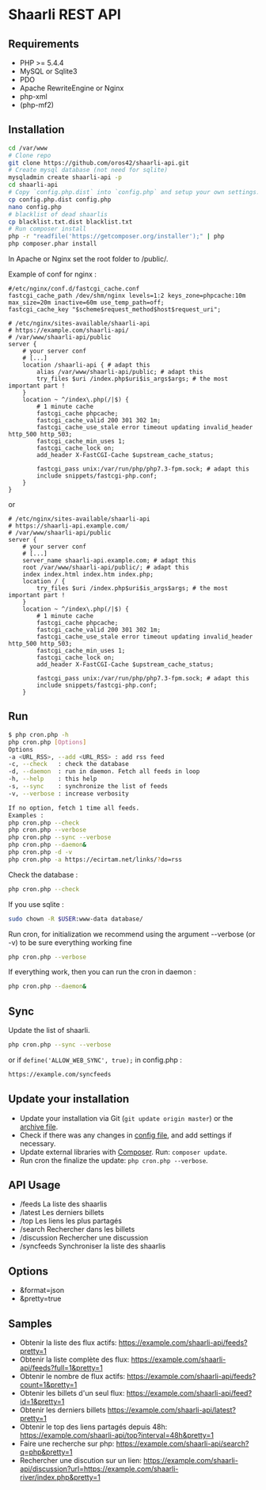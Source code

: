# Shaarli REST API

## Requirements
* PHP >= 5.4.4
* MySQL or Sqlite3
* PDO
* Apache RewriteEngine or Nginx
* php-xml
* (php-mf2)

## Installation
```bash
cd /var/www
# Clone repo
git clone https://github.com/oros42/shaarli-api.git
# Create mysql database (not need for sqlite)
mysqladmin create shaarli-api -p
cd shaarli-api
# Copy `config.php.dist` into `config.php` and setup your own settings.
cp config.php.dist config.php
nano config.php
# blacklist of dead shaarlis
cp blacklist.txt.dist blacklist.txt
# Run composer install
php -r "readfile('https://getcomposer.org/installer');" | php
php composer.phar install
```
In Apache or Nginx set the root folder to /public/.  
  
Example of conf for nginx :  
```
#/etc/nginx/conf.d/fastcgi_cache.conf
fastcgi_cache_path /dev/shm/nginx levels=1:2 keys_zone=phpcache:10m max_size=20m inactive=60m use_temp_path=off;
fastcgi_cache_key "$scheme$request_method$host$request_uri";
```
```
# /etc/nginx/sites-available/shaarli-api
# https://example.com/shaarli-api/
# /var/www/shaarli-api/public
server {
    # your server conf
    # [...] 
    location /shaarli-api { # adapt this
        alias /var/www/shaarli-api/public; # adapt this
        try_files $uri /index.php$uri$is_args$args; # the most important part !
    }
    location ~ ^/index\.php(/|$) {
        # 1 minute cache
        fastcgi_cache phpcache;
        fastcgi_cache_valid 200 301 302 1m;
        fastcgi_cache_use_stale error timeout updating invalid_header http_500 http_503;
        fastcgi_cache_min_uses 1;
        fastcgi_cache_lock on;
        add_header X-FastCGI-Cache $upstream_cache_status;

        fastcgi_pass unix:/var/run/php/php7.3-fpm.sock; # adapt this
        include snippets/fastcgi-php.conf;
    }
}
```
or  
```
# /etc/nginx/sites-available/shaarli-api
# https://shaarli-api.example.com/
# /var/www/shaarli-api/public
server {
    # your server conf
    # [...] 
    server_name shaarli-api.example.com; # adapt this
    root /var/www/shaarli-api/public/; # adapt this
    index index.html index.htm index.php;
    location / {
        try_files $uri /index.php$uri$is_args$args; # the most important part !
    }
    location ~ ^/index\.php(/|$) {
        # 1 minute cache
        fastcgi_cache phpcache;
        fastcgi_cache_valid 200 301 302 1m;
        fastcgi_cache_use_stale error timeout updating invalid_header http_500 http_503;
        fastcgi_cache_min_uses 1;
        fastcgi_cache_lock on;
        add_header X-FastCGI-Cache $upstream_cache_status;

        fastcgi_pass unix:/var/run/php/php7.3-fpm.sock; # adapt this
        include snippets/fastcgi-php.conf;
    }
```
  
## Run
```bash
$ php cron.php -h
php cron.php [Options]
Options
-a <URL_RSS>, --add <URL_RSS> : add rss feed
-c, --check   : check the database
-d, --daemon  : run in daemon. Fetch all feeds in loop
-h, --help    : this help
-s, --sync    : synchronize the list of feeds
-v, --verbose : increase verbosity

If no option, fetch 1 time all feeds.
Examples :
php cron.php --check
php cron.php --verbose
php cron.php --sync --verbose
php cron.php --daemon&
php cron.php -d -v
php cron.php -a https://ecirtam.net/links/?do=rss
```

Check the database :  
```bash
php cron.php --check
```

If you use sqlite :  
```bash
sudo chown -R $USER:www-data database/
```

Run cron, for initialization we recommend using the argument --verbose (or -v) to be sure everything working fine
```bash
php cron.php --verbose
```
If everything work, then you can run the cron in daemon :  
```bash
php cron.php --daemon&
```

## Sync

Update the list of shaarli.
```bash
php cron.php --sync --verbose
```
or if ```define('ALLOW_WEB_SYNC', true);``` in config.php :
```bash
https://example.com/syncfeeds
```

## Update your installation
* Update your installation via Git (`git update origin master`) or the [archive file](archive/master.zip).
* Check if there was any changes in [config file](blob/master/config.php.dist), and add settings if necessary.
* Update external libraries with [Composer](https://getcomposer.org/download/). Run: `composer update`.
* Run cron the finalize the update: `php cron.php --verbose`.

## API Usage
* /feeds La liste des shaarlis
* /latest Les derniers billets
* /top Les liens les plus partagés
* /search Rechercher dans les billets
* /discussion Rechercher une discussion
* /syncfeeds Synchroniser la liste des shaarlis

## Options
* &format=json
* &pretty=true

## Samples
* Obtenir la liste des flux actifs: https://example.com/shaarli-api/feeds?pretty=1
* Obtenir la liste complète des flux: https://example.com/shaarli-api/feeds?full=1&pretty=1
* Obtenir le nombre de flux actifs: https://example.com/shaarli-api/feeds?count=1&pretty=1
* Obtenir les billets d'un seul flux: https://example.com/shaarli-api/feed?id=1&pretty=1
* Obtenir les derniers billets https://example.com/shaarli-api/latest?pretty=1
* Obtenir le top des liens partagés depuis 48h: https://example.com/shaarli-api/top?interval=48h&pretty=1
* Faire une recherche sur php: https://example.com/shaarli-api/search?q=php&pretty=1
* Rechercher une discution sur un lien: https://example.com/shaarli-api/discussion?url=https://example.com/shaarli-river/index.php&pretty=1
